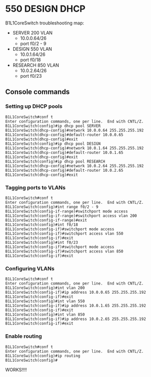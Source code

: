 # 550 DESIGN DHCP

B1L1CoreSwitch troubleshooting map:

- SERVER 200 VLAN
	- 10.0.0.64/26
	- port f0/2 - 9
- DESIGN 550 VLAN
	- 10.0.1.64/26
	- port f0/18
- RESEARCH 850 VLAN
	- 10.0.2.64/26
	- port f0/23

## Console commands

### Setting up DHCP pools

```
B1L1CoreSwitch#conf t
Enter configuration commands, one per line.  End with CNTL/Z.
B1L1CoreSwitch(config)#ip dhcp pool SERVER
B1L1CoreSwitch(dhcp-config)#network 10.0.0.64 255.255.255.192
B1L1CoreSwitch(dhcp-config)#default-router 10.0.0.65
B1L1CoreSwitch(dhcp-config)#exit
B1L1CoreSwitch(config)#ip dhcp pool DESIGN
B1L1CoreSwitch(dhcp-config)#network 10.0.1.64 255.255.255.192
B1L1CoreSwitch(dhcp-config)#default-router 10.0.1.65
B1L1CoreSwitch(dhcp-config)#exit
B1L1CoreSwitch(config)#ip dhcp pool RESEARCH
B1L1CoreSwitch(dhcp-config)#network 10.0.2.64 255.255.255.192
B1L1CoreSwitch(dhcp-config)#default-router 10.0.2.65
B1L1CoreSwitch(dhcp-config)#exit
```

### Tagging ports to VLANs

```
B1L1CoreSwitch#conf t
Enter configuration commands, one per line.  End with CNTL/Z.
B1L1CoreSwitch(config)#int range f0/2 - 9
B1L1CoreSwitch(config-if-range)#switchport mode access
B1L1CoreSwitch(config-if-range)#switchport access vlan 200
B1L1CoreSwitch(config-if-range)#exit
B1L1CoreSwitch(config)#int f0/18
B1L1CoreSwitch(config-if)#switchport mode access
B1L1CoreSwitch(config-if)#switchport access vlan 550
B1L1CoreSwitch(config-if)#exit
B1L1CoreSwitch(config)#int f0/23
B1L1CoreSwitch(config-if)#switchport mode access
B1L1CoreSwitch(config-if)#switchport access vlan 850
B1L1CoreSwitch(config-if)#exit
```

### Configuring VLANs

```
B1L1CoreSwitch#conf t
Enter configuration commands, one per line.  End with CNTL/Z.
B1L1CoreSwitch(config)#int vlan 200
B1L1CoreSwitch(config-if)#ip address 10.0.0.65 255.255.255.192
B1L1CoreSwitch(config-if)#exit
B1L1CoreSwitch(config)#int vlan 550
B1L1CoreSwitch(config-if)#ip address 10.0.1.65 255.255.255.192
B1L1CoreSwitch(config-if)#exit
B1L1CoreSwitch(config)#int vlan 850
B1L1CoreSwitch(config-if)#ip address 10.0.2.65 255.255.255.192
B1L1CoreSwitch(config-if)#exit
```

### Enable routing

```
B1L1CoreSwitch#conf t
Enter configuration commands, one per line.  End with CNTL/Z.
B1L1CoreSwitch(config)#ip routing
B1L1CoreSwitch(config)#
```

WORKS!!!!
